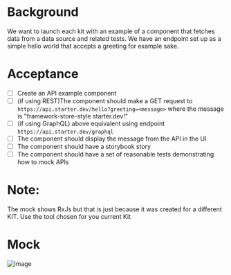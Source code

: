 # Background
We want to launch each kit with an example of a component that fetches data from a data source and related tests. We have an endpoint set up as a simple hello world that accepts a greeting for example sake.

# Acceptance
- [ ] Create an API example component
- [ ] (if using REST)The component should make a GET request to `https://api.starter.dev/hello?greeting=<message>` where the message is "framework-store-style starter.dev!" 
- [ ] (if using GraphQL) above equivalent using endpoint `https://api.starter.dev/graphql`
- [ ] The component should display the message from the API in the UI
- [ ] The component should have a storybook story
- [ ] The component should have a set of reasonable tests demonstrating how to mock APIs

# Note:
The mock shows RxJs but that is just because it was created for a different KIT. Use the tool chosen for you current Kit

# Mock
![image](https://user-images.githubusercontent.com/1815379/161786419-e05675bf-5fb8-42f6-ac0d-c23226d2e6cc.png)
